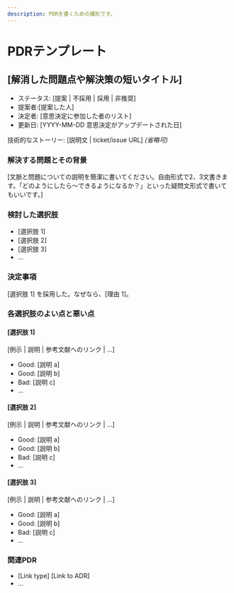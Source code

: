 ```yaml
---
description: PDRを書くための雛形です。
---
```


# PDRテンプレート

## \[解消した問題点や解決策の短いタイトル\]

* ステータス: \[提案 \| 不採用 \| 採用 \| 非推奨\] 
* 提案者:\[提案した人\]
* 決定者: \[意思決定に参加した者のリスト\] 
* 更新日: \[YYYY-MM-DD 意思決定がアップデートされた日\] 

技術的なストーリー: \[説明文 \| ticket/issue URL\] _\(省略可\)_

### 解決する問題とその背景

\[文脈と問題についての説明を簡潔に書いてください。自由形式で2、3文書きます。「どのようにしたら〜できるようになるか？」といった疑問文形式で書いてもいいです。\]

### 検討した選択肢

* \[選択肢 1\]
* \[選択肢 2\]
* \[選択肢 3\]
* … 

### 決定事項

\[選択肢 1\] を採用した。なぜなら、\[理由 1\]。

### 各選択肢のよい点と悪い点

#### \[選択肢 1\]

\[例示 \| 説明 \| 参考文献へのリンク \| …\]

* Good: \[説明 a\]
* Good: \[説明 b\]
* Bad: \[説明 c\]
* … 

#### \[選択肢 2\]

\[例示 \| 説明 \| 参考文献へのリンク \| …\]

* Good: \[説明 a\]
* Good: \[説明 b\]
* Bad: \[説明 c\]
* … 

#### \[選択肢 3\]

\[例示 \| 説明 \| 参考文献へのリンク \| …\]

* Good: \[説明 a\]
* Good: \[説明 b\]
* Bad: \[説明 c\]
* …

### 関連PDR

* \[Link type\] \[Link to ADR\] 
* … 

